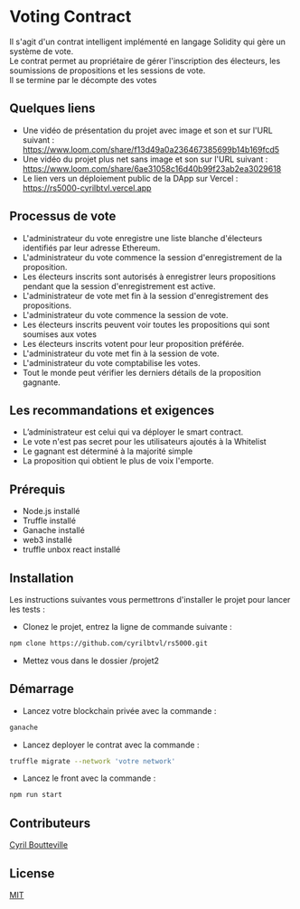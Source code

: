 # Voting Contract

Il s'agit d'un contrat intelligent implémenté en langage Solidity qui gère un système de vote.\
Le contrat permet au propriétaire de gérer l'inscription des électeurs, les soumissions de propositions et les sessions de vote.\
Il se termine par le décompte des votes

## Quelques liens
- Une vidéo de présentation du projet avec image et son et sur l'URL suivant : https://www.loom.com/share/f13d49a0a236467385699b14b169fcd5
- Une vidéo du projet plus net sans image et son sur l'URL suivant : https://www.loom.com/share/6ae31058c16d40b99f23ab2ea3029618
- Le lien vers un déploiement public de la DApp sur Vercel : https://rs5000-cyrilbtvl.vercel.app

## Processus de vote

- L'administrateur du vote enregistre une liste blanche d'électeurs identifiés par leur adresse Ethereum.
- L'administrateur du vote commence la session d'enregistrement de la proposition.
- Les électeurs inscrits sont autorisés à enregistrer leurs propositions pendant que la session d'enregistrement est active.
- L'administrateur de vote met fin à la session d'enregistrement des propositions.
- L'administrateur du vote commence la session de vote.
- Les électeurs inscrits peuvent voir toutes les propositions qui sont soumises aux votes
- Les électeurs inscrits votent pour leur proposition préférée.
- L'administrateur du vote met fin à la session de vote.
- L'administrateur du vote comptabilise les votes.
- Tout le monde peut vérifier les derniers détails de la proposition gagnante.

## Les recommandations et exigences

- L’administrateur est celui qui va déployer le smart contract.
- Le vote n'est pas secret pour les utilisateurs ajoutés à la Whitelist
- Le gagnant est déterminé à la majorité simple
- La proposition qui obtient le plus de voix l'emporte.

## Prérequis

- Node.js installé
- Truffle installé
- Ganache installé
- web3 installé
- truffle unbox react installé

## Installation

Les instructions suivantes vous permettrons d'installer le projet pour lancer les tests :
- Clonez le projet, entrez la ligne de commande suivante : 
```bash
npm clone https://github.com/cyrilbtvl/rs5000.git
```
- Mettez vous dans le dossier /projet2

## Démarrage
- Lancez votre blockchain privée avec la commande : 
```bash
ganache
```
- Lancez deployer le contrat avec la commande : 
```bash
truffle migrate --network 'votre network'
```

- Lancez le front avec la commande : 
```bash
npm run start
```

## Contributeurs

[Cyril Boutteville](https://github.com/cyrilbtvl/rs5000)

## License

[MIT](https://choosealicense.com/licenses/mit/)
